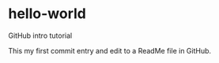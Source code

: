 # hello-world
GitHub intro tutorial

This my first commit entry and edit to a ReadMe file in GitHub. 
